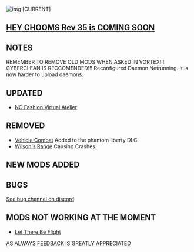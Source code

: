 ![img](https://s11.gifyu.com/images/Cuty-od-Dreams-Logo-YellowUP.png)
[CURRENT]

[HEY CHOOMS Rev 35 is COMING SOON ](https://)
-

NOTES
-

REMEMBER TO REMOVE OLD MODS WHEN ASKED IN VORTEX!!! 
CYBERCLEAN IS RECCOMENDED!!!
Reconfigured Daemon Netrunning. It is now harder to upload daemons.

UPDATED
-

- [NC Fashion Virtual Atelier](https://www.nexusmods.com/cyberpunk2077/mods/4805)


REMOVED
-

- [Vehicle Combat](https://www.nexusmods.com/cyberpunk2077/mods/3815?tab=description) Added to the phantom liberty DLC
- [Wilson's Range](https://www.nexusmods.com/cyberpunk2077/mods/7367?tab=description) Causing Crashes.


NEW MODS ADDED 
-


BUGS
-

 [See bug channel on discord](https://discord.gg/xZNztPjA2u)
 

MODS NOT WORKING AT THE MOMENT 
-

- [Let There Be Flight](https://www.nexusmods.com/cyberpunk2077/mods/5208)

[AS ALWAYS FEEDBACK IS GREATLY APPRECIATED](https://)
